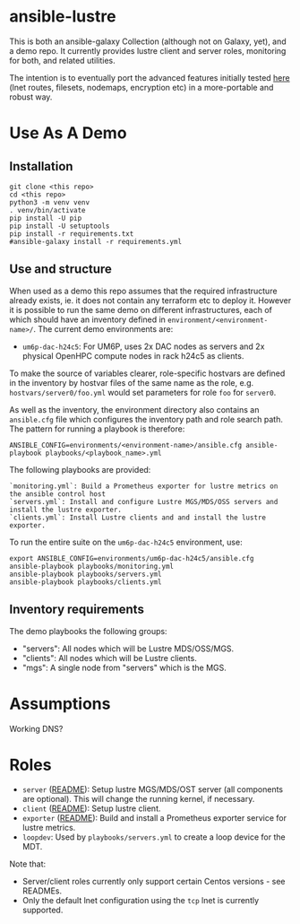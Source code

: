 # ansible-lustre

This is both an ansible-galaxy Collection (although not on Galaxy, yet), and a demo repo. It currently provides lustre client and server roles, monitoring for both, and related utilities.

The intention is to eventually port the advanced features initially tested [here](https://github.com/stackhpc/ansible-lustre/tree/vss) (lnet routes, filesets, nodemaps, encryption etc) in a more-portable and robust way.

# Use As A Demo

## Installation

    git clone <this repo>
    cd <this repo>
    python3 -m venv venv
    . venv/bin/activate
    pip install -U pip
    pip install -U setuptools
    pip install -r requirements.txt
    #ansible-galaxy install -r requirements.yml

## Use and structure

When used as a demo this repo assumes that the required infrastructure already exists, ie. it does not contain any terraform etc to deploy it. However it is possible to run the same demo on different infrastructures, each of which should have an inventory defined in `environment/<environment-name>/`. The current demo environments are:
- `um6p-dac-h24c5`: For UM6P, uses 2x DAC nodes as servers and 2x physical OpenHPC compute nodes in rack h24c5 as clients.

To make the source of variables clearer, role-specific hostvars are defined in the inventory by hostvar files of the same name as the role, e.g. `hostvars/server0/foo.yml` would set parameters for role `foo` for `server0`.

As well as the inventory, the environment directory also contains an `ansible.cfg` file which configures the inventory path and role search path. The pattern for running a playbook is therefore:

    ANSIBLE_CONFIG=environments/<environment-name>/ansible.cfg ansible-playbook playbooks/<playbook_name>.yml

The following playbooks are provided:

    `monitoring.yml`: Build a Prometheus exporter for lustre metrics on the ansible control host
    `servers.yml`: Install and configure Lustre MGS/MDS/OSS servers and install the lustre exporter.
    `clients.yml`: Install Lustre clients and and install the lustre exporter.

To run the entire suite on the `um6p-dac-h24c5` environment, use:

    export ANSIBLE_CONFIG=environments/um6p-dac-h24c5/ansible.cfg
    ansible-playbook playbooks/monitoring.yml
    ansible-playbook playbooks/servers.yml
    ansible-playbook playbooks/clients.yml
    
## Inventory requirements
The demo playbooks the following groups:
- "servers": All nodes which will be Lustre MDS/OSS/MGS.
- "clients": All nodes which will be Lustre clients.
- "mgs": A single node from "servers" which is the MGS.

# Assumptions

Working DNS?

# Roles

- `server` ([README](roles/server/README.md)): Setup lustre MGS/MDS/OST server (all components are optional). This will change the running kernel, if necessary.
- `client` ([README](roles/client/README.md)): Setup lustre client.
- `exporter` ([README](roles/exporter/README.md)): Build and install a Prometheus exporter service for lustre metrics.
- `loopdev`: Used by `playbooks/servers.yml` to create a loop device for the MDT.

Note that:
- Server/client roles currently only support certain Centos versions - see READMEs.
- Only the default lnet configuration using the `tcp` lnet is currently supported.
